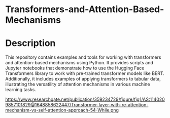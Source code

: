 # Transformers-and-Attention-Based-Mechanisms
# Description
This repository contains examples and tools for working with transformers and attention-based mechanisms using Python. It provides scripts and Jupyter notebooks that demonstrate how to use the Hugging Face Transformers library to work with pre-trained transformer models like BERT. Additionally, it includes examples of applying transformers to tabular data, illustrating the versatility of attention mechanisms in various machine learning tasks.

https://www.researchgate.net/publication/359234729/figure/fig1/AS:1140209857101829@1648858622447/Transformer-layer-with-re-attention-mechanism-vs-self-attention-approach-54-While.png

